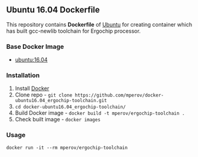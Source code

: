 ## Ubuntu 16.04 Dockerfile

This repository contains **Dockerfile** of [Ubuntu](http://www.ubuntu.com/) for creating container which has built gcc-newlib toolchain for Ergochip processor.

### Base Docker Image

* [ubuntu:16.04](https://hub.docker.com/_/ubuntu)

### Installation

1. Install [Docker](https://www.docker.com/)
2. Clone repo - `git clone https://github.com/mperov/docker-ubuntu16.04_ergochip-toolchain.git`
3. `cd docker-ubuntu16.04_ergochip-toolchain/`
4. Build Docker image - `docker build -t mperov/ergochip-toolchain .`
5. Check built image - `docker images`

### Usage

    docker run -it --rm mperov/ergochip-toolchain
